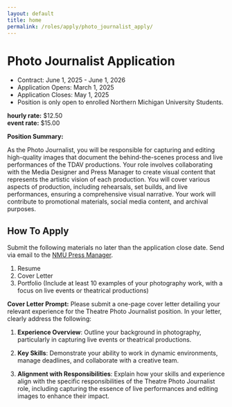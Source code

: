 ```yaml
---
layout: default
title: home
permalink: /roles/apply/photo_journalist_apply/
---
```

# Photo Journalist Application

- Contract: June 1, 2025 - June 1, 2026
- Application Opens: March 1, 2025
- Application Closes: May 1, 2025
- Position is only open to enrolled Northern Michigan University Students.

**hourly rate:** $12.50<br>
**event rate:** $15.00

**Position Summary:**

As the Photo Journalist, you will be responsible for capturing and editing high-quality images that document the behind-the-scenes process and live performances of the TDAV productions. Your role involves collaborating with the Media Designer and Press Manager to create visual content that represents the artistic vision of each production. You will cover various aspects of production, including rehearsals, set builds, and live performances, ensuring a comprehensive visual narrative. Your work will contribute to promotional materials, social media content, and archival purposes.

## How To Apply
Submit the following materials no later than the application close date. Send via email to the [NMU Press Manager](https://nmu.edu/theatreanddance/press-manager).

1. Resume
2. Cover Letter
3. Portfolio (Include at least 10 examples of your photography work, with a focus on live events or theatrical productions)

**Cover Letter Prompt:**
Please submit a one-page cover letter detailing your relevant experience for the Theatre Photo Journalist position. In your letter, clearly address the following:

1. **Experience Overview**: Outline your background in photography, particularly in capturing live events or theatrical productions.

2. **Key Skills**: Demonstrate your ability to work in dynamic environments, manage deadlines, and collaborate with a creative team.

3. **Alignment with Responsibilities**: Explain how your skills and experience align with the specific responsibilities of the Theatre Photo Journalist role, including capturing the essence of live performances and editing images to enhance their impact.
